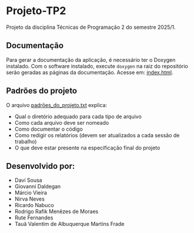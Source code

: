 # Projeto-TP2
Projeto da disciplina Técnicas de Programação 2 do semestre 2025/1.

## Documentação
Para gerar a documentação da aplicação, é necessário ter o Doxygen instalado.
Com o software instalado, execute `doxygen` na raiz do repositório serão
geradas as páginas da documentação. Acesse em:
[index.html](artefatos/docs/html/index.html).

## Padrões do projeto
O arquivo [padrões_do_projeto.txt](artefatos/padroes_do_projeto.txt) explica:
- Qual o diretório adequado para cada tipo de arquivo
- Como cada arquivo deve ser nomeado
- Como documentar o código
- Como redigir os relatórios (devem ser atualizados a cada sessão de trabalho)
- O que deve estar presente na especificação final do projeto

## Desenvolvido por:
- Davi Sousa
- Giovanni Daldegan
- Márcio Vieira
- Nirva Neves
- Ricardo Nabuco
- Rodrigo Rafik Menêzes de Moraes
- Rute Fernandes
- Tauã Valentim de Albuquerque Martins Frade

